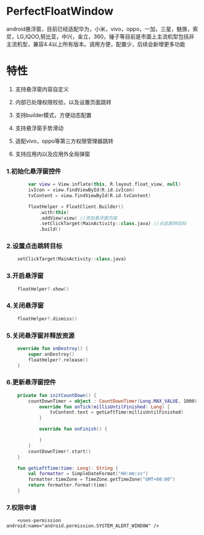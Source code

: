 # PerfectFloatWindow
android悬浮窗，目前已经适配华为，小米，vivo，oppo，一加，三星，魅族，索尼，LG,IQOO,努比亚，中兴，金立，360，锤子等目前是市面上主流机型包括非主流机型，兼容4.4以上所有版本。调用方便，配置少，后续会新增更多功能


# 特性
 1. 支持悬浮窗内容自定义
 
 2. 内部已处理权限校验，以及设置页面跳转
 
 3. 支持builder模式，方便动态配置
 
 4. 支持悬浮窗手势滑动
 
 5. 适配vivo，oppo等第三方权限管理器跳转  
 
 6. 支持应用内以及应用外全局弹窗

### 1.初始化悬浮窗控件
``` kotlin
        var view = View.inflate(this, R.layout.float_view, null)
        ivIcon = view.findViewById(R.id.ivIcon)
        tvContent = view.findViewById(R.id.tvContent)

        floatHelper = FloatClient.Builder()
            .with(this)
            .addView(view) //添加悬浮窗内容
            .setClickTarget(MainActivity::class.java) //点击跳转目标
            .build()
```

### 2.设置点击跳转目标
``` kotlin
    setClickTarget(MainActivity::class.java)
```

### 3.开启悬浮窗
``` kotlin
    floatHelper?.show()
```

### 4.关闭悬浮窗
``` kotlin
    floatHelper?.dismiss()
```

### 5.关闭悬浮窗并释放资源
``` kotlin
    override fun onDestroy() {
        super.onDestroy()
        floatHelper?.release()
    }
```

### 6.更新悬浮窗控件
``` kotlin
    private fun initCountDown() {
        countDownTimer = object : CountDownTimer(Long.MAX_VALUE, 1000) {
            override fun onTick(millisUntilFinished: Long) {
                tvContent.text = getLeftTime(millisUntilFinished)
            }

            override fun onFinish() {

            }
        }
        countDownTimer?.start()
    }

    fun getLeftTime(time: Long): String {
        val formatter = SimpleDateFormat("HH:mm:ss")
        formatter.timeZone = TimeZone.getTimeZone("GMT+00:00")
        return formatter.format(time)
    }
```
### 7.权限申请
``` android
    <uses-permission android:name="android.permission.SYSTEM_ALERT_WINDOW" />
 ```
